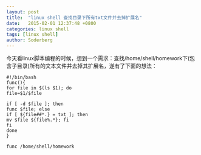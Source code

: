 ```yaml
---
layout: post
title:  "linux shell 查找目录下所有txt文件并去掉扩展名"
date:   2015-02-01 12:37:48 +0800
categories: linux shell
tags: [linux shell]
author: Soderberg
---
```

 今天看linux脚本编程的时候，想到一个需求：查找/home/shell/homework下(包含子目录)所有的文本文件并去掉其扩展名，遂有了下面的想法：

``` shell
#!/bin/bash
func(){
for file in $(ls $1); do
file=$1/$file

if [ -d $file ]; then
func $file; else
if [ ${file##*.} = txt ]; then
mv $file ${file%.*}; fi
fi
done
}

func /home/shell/homework

```

